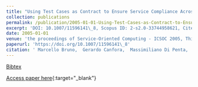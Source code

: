 ```yaml
---
title: "Using Test Cases as Contract to Ensure Service Compliance Across Releases"
collection: publications
permalink: /publication/2005-01-01-Using-Test-Cases-as-Contract-to-Ensure-Service-Compliance-Across-Releases
excerpt: 'DOI: 10.1007/11596141\_8, Scopus ID: 2-s2.0-33744958621, Cited by: 36'
date: 2005-01-01
venue: 'the proceedings of Service-Oriented Computing - ICSOC 2005, Third International Conference, Amsterdam, The Netherlands, December 12-15, 2005, Proceedings'
paperurl: 'https://doi.org/10.1007/11596141\_8'
citation: ' Marcello Bruno,  Gerardo Canfora,  Massimiliano Di Penta,  Gianpiero Esposito,  Valentina Mazza, &quot;Using Test Cases as Contract to Ensure Service Compliance Across Releases.&quot; the proceedings of Service-Oriented Computing - ICSOC 2005, Third International Conference, Amsterdam, The Netherlands, December 12-15, 2005, Proceedings, 2005.'
---
```

[Bibtex](https://dblp.org/rec/bib/conf/icsoc/BrunoCPEM05)

[Access paper here](https://doi.org/10.1007/11596141\_8){:target="_blank"}
